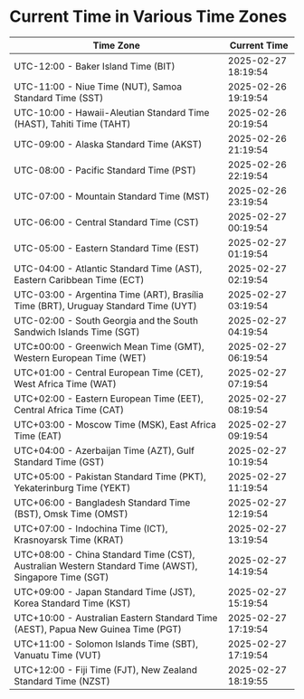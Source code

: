 # Current Time in Various Time Zones

| Time Zone | Current Time |
|-----------|--------------|
| UTC-12:00 - Baker Island Time (BIT) | 2025-02-27 18:19:54 |
| UTC-11:00 - Niue Time (NUT), Samoa Standard Time (SST) | 2025-02-26 19:19:54 |
| UTC-10:00 - Hawaii-Aleutian Standard Time (HAST), Tahiti Time (TAHT) | 2025-02-26 20:19:54 |
| UTC-09:00 - Alaska Standard Time (AKST) | 2025-02-26 21:19:54 |
| UTC-08:00 - Pacific Standard Time (PST) | 2025-02-26 22:19:54 |
| UTC-07:00 - Mountain Standard Time (MST) | 2025-02-26 23:19:54 |
| UTC-06:00 - Central Standard Time (CST) | 2025-02-27 00:19:54 |
| UTC-05:00 - Eastern Standard Time (EST) | 2025-02-27 01:19:54 |
| UTC-04:00 - Atlantic Standard Time (AST), Eastern Caribbean Time (ECT) | 2025-02-27 02:19:54 |
| UTC-03:00 - Argentina Time (ART), Brasília Time (BRT), Uruguay Standard Time (UYT) | 2025-02-27 03:19:54 |
| UTC-02:00 - South Georgia and the South Sandwich Islands Time (SGT) | 2025-02-27 04:19:54 |
| UTC±00:00 - Greenwich Mean Time (GMT), Western European Time (WET) | 2025-02-27 06:19:54 |
| UTC+01:00 - Central European Time (CET), West Africa Time (WAT) | 2025-02-27 07:19:54 |
| UTC+02:00 - Eastern European Time (EET), Central Africa Time (CAT) | 2025-02-27 08:19:54 |
| UTC+03:00 - Moscow Time (MSK), East Africa Time (EAT) | 2025-02-27 09:19:54 |
| UTC+04:00 - Azerbaijan Time (AZT), Gulf Standard Time (GST) | 2025-02-27 10:19:54 |
| UTC+05:00 - Pakistan Standard Time (PKT), Yekaterinburg Time (YEKT) | 2025-02-27 11:19:54 |
| UTC+06:00 - Bangladesh Standard Time (BST), Omsk Time (OMST) | 2025-02-27 12:19:54 |
| UTC+07:00 - Indochina Time (ICT), Krasnoyarsk Time (KRAT) | 2025-02-27 13:19:54 |
| UTC+08:00 - China Standard Time (CST), Australian Western Standard Time (AWST), Singapore Time (SGT) | 2025-02-27 14:19:54 |
| UTC+09:00 - Japan Standard Time (JST), Korea Standard Time (KST) | 2025-02-27 15:19:54 |
| UTC+10:00 - Australian Eastern Standard Time (AEST), Papua New Guinea Time (PGT) | 2025-02-27 17:19:54 |
| UTC+11:00 - Solomon Islands Time (SBT), Vanuatu Time (VUT) | 2025-02-27 17:19:54 |
| UTC+12:00 - Fiji Time (FJT), New Zealand Standard Time (NZST) | 2025-02-27 18:19:55 |
